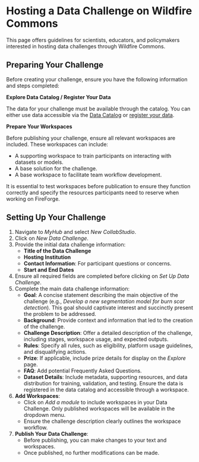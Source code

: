 # Hosting a Data Challenge on Wildfire Commons

This page offers guidelines for scientists, educators, and policymakers interested in hosting data challenges through Wildfire Commons.

## Preparing Your Challenge

Before creating your challenge, ensure you have the following information and steps completed:

**Explore Data Catalog / Register Your Data**

The data for your challenge must be available through the catalog. You can either use data accessible via the [Data Catalog](../catalog/catalog.md) or [register your data](../add-resources/register-data.md).

**Prepare Your Workspaces**

Before publishing your challenge, ensure all relevant workspaces are included. These workspaces can include:

- A supporting workspace to train participants on interacting with datasets or models.
- A base solution for the challenge.
- A base workspace to facilitate team workflow development.

It is essential to test workspaces before publication to ensure they function correctly and specify the resources participants need to reserve when working on FireForge.

## Setting Up Your Challenge

1. Navigate to *MyHub* and select *New CollabStudio*.
2. Click on *New Data Challenge*.
3. Provide the initial data challenge information:
    - **Title of the Data Challenge**
    - **Hosting Institution**
    - **Contact Information**: For participant questions or concerns.
    - **Start and End Dates**
4. Ensure all required fields are completed before clicking on *Set Up Data Challenge*.
5. Complete the main data challenge information:
    - **Goal**: A concise statement describing the main objective of the challenge (e.g., *Develop a new segmentation model for burn scar detection*). This goal should captivate interest and succinctly present the problem to be addressed.
    - **Background**: Provide context and information that led to the creation of the challenge.
    - **Challenge Description**: Offer a detailed description of the challenge, including stages, workspace usage, and expected outputs.
    - **Rules**: Specify all rules, such as eligibility, platform usage guidelines, and disqualifying actions.
    - **Prize**: If applicable, include prize details for display on the *Explore* page.
    - **FAQ**: Add potential Frequently Asked Questions.
    - **Dataset Details**: Include metadata, supporting resources, and data distribution for training, validation, and testing. Ensure the data is registered in the data catalog and accessible through a workspace.
6. **Add Workspaces**:
    - Click on *Add a module* to include workspaces in your Data Challenge. Only published workspaces will be available in the dropdown menu.
    - Ensure the challenge description clearly outlines the workspace workflow.
7. **Publish Your Data Challenge**:
    - Before publishing, you can make changes to your text and workspaces.
    - Once published, no further modifications can be made.